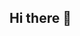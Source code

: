 ## Hi there 👋

<!--
**Khaita1210/Khaita1210** is a ✨ _special_ ✨ repository because its `README.md` (this file) appears on your GitHub profile.
- 🔭 I’m currently studying at HCMUT 
- 🌱 I’m currently learning programming
- 👯 I’m looking to collaborate on ...
- 🤔 I’m looking for help with ...
- 💬 Ask me about ...
- 📫 How to reach me: ...
- 😄 Pronouns: ...
- ⚡ Fun fact: ...
-->
